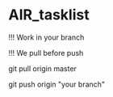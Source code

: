 # AIR_tasklist

!!! Work in your branch

!!! We pull before push

git pull origin master

git push origin "your branch"
